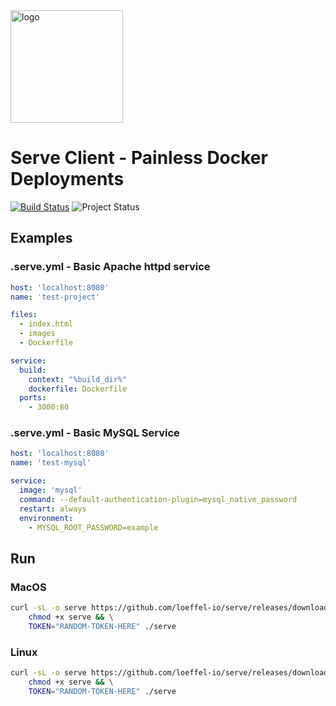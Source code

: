 <img width="180" src="https://raw.githubusercontent.com/loeffel-io/serve-server/master/serve-logo.png" alt="logo">

# Serve Client - Painless Docker Deployments

[![Build Status](https://travis-ci.com/loeffel-io/serve-server.svg?token=diwUYjrdo8kHiwiMCFuq&branch=master)](https://travis-ci.com/loeffel-io/serve-server)
![Project Status](https://www.repostatus.org/badges/latest/wip.svg)

## Examples

### .serve.yml - Basic Apache httpd service

```yaml
host: 'localhost:8080'
name: 'test-project'

files:
  - index.html
  - images
  - Dockerfile

service:
  build:
    context: "%build_dir%"
    dockerfile: Dockerfile
  ports:
    - 3000:80
```

### .serve.yml - Basic MySQL Service

```yaml
host: 'localhost:8080'
name: 'test-mysql'

service:
  image: 'mysql'
  command: --default-authentication-plugin=mysql_native_password
  restart: always
  environment:
    - MYSQL_ROOT_PASSWORD=example
```

## Run

### MacOS

```bash
curl -sL -o serve https://github.com/loeffel-io/serve/releases/download/v0.1.0/serve-darwin && \
    chmod +x serve && \
    TOKEN="RANDOM-TOKEN-HERE" ./serve
```

### Linux

```bash
curl -sL -o serve https://github.com/loeffel-io/serve/releases/download/v0.1.0/serve-linux && \
    chmod +x serve && \
    TOKEN="RANDOM-TOKEN-HERE" ./serve
```